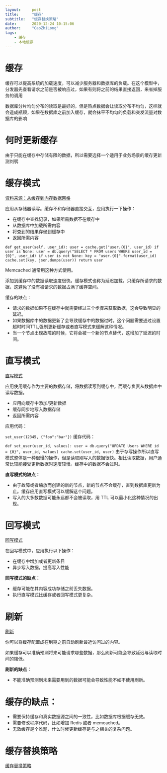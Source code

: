 ```yaml
---
layout:     post
title:      "缓存"
subtitle:   "缓存替换策略"
date:       2020-12-24 10:15:06
author:     "CaoZhiLong"
tags:
    - 缓存
    - 本地缓存
---
```



# 缓存

缓存可以提高系统的加载速度，可以减少服务器和数据库的负载。在这个模型中，分发器先查看请求之前是否被响应过，如果有则将之前的结果直接返回，来省掉服务的调用

数据库分片均匀分布的读取是最好的，但是热点数据会让读取分布不均匀，这样就会造成瓶颈，如果在数据库之前加入缓存，就会抹平不均匀的负载和突发流量对数据库的影响


# 何时更新缓存

由于只能在缓存中存储有限的数据，所以需要选择一个适用于业务场景的缓存更新测刘鹗


# 缓存模式

[资料来源：从缓存到内存数据网格](https://camo.githubusercontent.com/dfc9d3407cadd0d22ab93a46273f7329a1866b78c607b20b225f3c1918ef2d4a/687474703a2f2f692e696d6775722e636f6d2f4f4e6a4f52716b2e706e67)


应用从存储器读写。缓存不和存储器直接交互，应用执行一下操作：

- 在缓存中查找记录，如果所需数据不在缓存中
- 从数据库中加载所需内容
- 将查到的结果存储到缓存中
- 返回所需内容

`
def get_user(self, user_id):
    user = cache.get("user.{0}", user_id)
    if user is None:
        user = db.query("SELECT * FROM users WHERE user_id = {0}", user_id)
        if user is not None:
            key = "user.{0}".format(user_id)
            cache.set(key, json.dumps(user))
    return user
`

Memcached 通常用这种方式使用。

添加到缓存中的数据读取速度很快。缓存模式也称为延迟加载。只缓存所请求的数据，这避免了没有被请求的数据占满了缓存空间。

缓存的缺点：

- 请求的数据如果不在缓存中就需要经过三个步骤来获取数据，这会导致明显的延迟。
- 如果数据库中的数据更新了会导致缓存中的数据过时。这个问题需要通过设置超时时间TTL,强制更新缓存或者直写模式来缓解这种情况。
- 当一个节点出现故障的时候，它将会被一个新的节点替代，这增加了延迟的时间。


# 直写模式

[直写模式](https://camo.githubusercontent.com/7bba5214ac7c60d31b9621bbb3b9350067d9533e7f372495b2a01b6b2a0032d3/687474703a2f2f692e696d6775722e636f6d2f3076426330684e2e706e67)

应用使用缓存作为主要的数据存储，将数据读写到缓存中，而缓存负责从数据库中读写数据。

- 应用向缓存中添加/更新数据
- 缓存同步地写入数据存储
- 返回所需内容


应用代码：

`
set_user(12345, {"foo":"bar"})
`
缓存代码：

`
def set_user(user_id, values):
    user = db.query("UPDATE Users WHERE id = {0}", user_id, values)
    cache.set(user_id, user)
`
由于存写操作所以直写模式整体是一种很慢的操作，但是读取刚写入的数据很快。相比读取数据，用户通常比较能接受更新数据时速度较慢。缓存中的数据不会过时。

**直写模式的缺点：**

- 由于故障或者缩放而创建的新的节点，新的节点不会缓存，直到数据库更新为止。缓存应用直写模式可以缓解这个问题。
- 写入的大多数数据可能永远都不会被读取，用 TTL 可以最小化这种情况的出现。

# 回写模式

[回写模式](https://camo.githubusercontent.com/2b5d4a5cc43c7808320d8e48f55d6a3e3581eaf618e5469768e7136f06d67523/687474703a2f2f692e696d6775722e636f6d2f72675372766a472e706e67)

在回写模式中，应用执行以下操作：

- 在缓存中增加或者更新条目
- 异步写入数据，提高写入性能

**回写模式的缺点：**

- 缓存可能在其内容成功存储之前丢失数据。
- 执行直写模式比缓存或者回写模式更复杂。


# 刷新

[刷新](https://camo.githubusercontent.com/9260345bcd014968a54f5005e0c9e2abdf76d2af2f7504423329ff15d0e12e89/687474703a2f2f692e696d6775722e636f6d2f6b78746a7167452e706e67)

你可以将缓存配置成在到期之前自动刷新最近访问过的内容。

如果缓存可以准确预测将来可能请求哪些数据，那么刷新可能会导致延迟与读取时间的降低。

**刷新的缺点：**

- 不能准确预测到未来需要用到的数据可能会导致性能不如不使用刷新。

# 缓存的缺点：

- 需要保持缓存和真实数据源之间的一致性，比如数据库根据缓存无效。
- 需要修改程序代码，比如增加 Redis 或者 memcached。
- 无效缓存是个难题，什么时候更新缓存是与之相关的复杂问题。


# 缓存替换策略

[缓存替换策略](https://en.wikipedia.org/wiki/Cache_replacement_policies#Overview)




